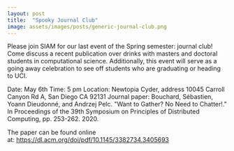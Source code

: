 ```yaml
---
layout: post
title:  "Spooky Journal Club"
image: assets/images/posts/generic-journal-club.png
---
```


Please join SIAM for our last event of the Spring semester: journal club! Come discuss a recent publication over drinks with masters and doctoral students in computational science. Additionally, this event will serve as a going away celebration to see off students who are graduating or heading to UCI.

Date: May 6th
Time: 5 pm
Location: Newtopia Cyder, address 10045 Carroll Canyon Rd A, San Diego CA 92131
Journal paper: Bouchard, Sébastien, Yoann Dieudonné, and Andrzej Pelc. "Want to Gather? No Need to Chatter!." In Proceedings of the 39th Symposium on Principles of Distributed Computing, pp. 253-262. 2020.

The paper can be found online at: https://dl.acm.org/doi/pdf/10.1145/3382734.3405693